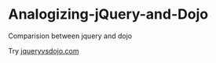 # Analogizing-jQuery-and-Dojo

Comparision between jquery and dojo

Try [jqueryvsdojo.com](jqueryvsdojo.com)
